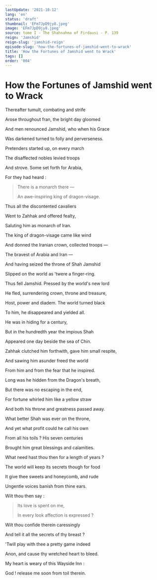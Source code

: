 ```yaml
---
lastUpdate: '2021-10-12'
lang: 'en'
status: 'draft'
thumbnail: 'EFm7JpD9jy8.jpeg'
image: 'EFm7JpD9jy8.jpeg'
source: tome I - The Shahnahma of Firdausi - P. 139
reign: 'Jamshid'
reign-slug: 'jamshid-reign'
episode-slug: 'how-the-fortunes-of-jamshid-went-to-wrack'
title: 'How the Fortunes of Jamshid went to Wrack'
tags: []
order: '004'
---
```


<!-- LTeX: language=en -->

# How the Fortunes of Jamshid went to Wrack

Thereafter tumult, combating and strife

Arose throughout fran, the bright day gloomed

And men renounced Jamshid, who when his Grace

Was darkened turned to folly and perverseness.

Pretenders started up, on every march

The disaffected nobles levied troops

And strove. Some set forth for Arabia,

For they had heard :

> There is a monarch there —
>
> An awe-inspiring king of dragon-visage.

Thus all the discontented cavaliers

Went to Zahhak and offered fealty,

Saluting him as monarch of Iran.

The king of dragon-visage came like wind

And donned the Iranian crown, collected troops —

The bravest of Arabia and Iran —

And having seized the throne of Shah Jamshid

Slipped on the world as 'twere a finger-ring.

Thus fell Jamshid. Pressed by the world's new lord

He fled, surrendering crown, throne and treasure,

Host, power and diadem. The world turned black

To him, he disappeared and yielded all.

He was in hiding for a century,

But in the hundredth year the impious Shah

Appeared one day beside the sea of Chin.

Zahhak clutched him forthwith, gave him small respite,

And sawing him asunder freed the world

From him and from the fear that he inspired.

Long was he hidden from the Dragon's breath,

But there was no escaping in the end,

For fortune whirled him like a yellow straw

And both his throne and greatness passed away.

What better Shah was ever on the throne,

And yet what profit could he call his own

From all his toils ? His seven centuries

Brought him great blessings and calamities.

What need hast thou then for a length of years ?

The world will keep its secrets though for food

It give thee sweets and honeycomb, and rude

Ungentle voices banish from thine ears.

Wilt thou then say :

> Its love is spent on me,
>
> In every look affection is expressed ?

Wilt thou confide therein caressingly

And tell it all the secrets of thy breast ?

'Twill play with thee a pretty game indeed

Anon, and cause thy wretched heart to bleed.

My heart is weary of this Wayside Inn :

God ! release me soon from toil therein.
